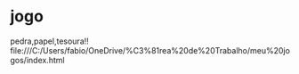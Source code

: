 # jogo
pedra,papel,tesoura!!
file:///C:/Users/fabio/OneDrive/%C3%81rea%20de%20Trabalho/meu%20jogos/index.html
